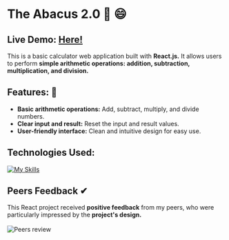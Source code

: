 # The Abacus 2.0 🧮 😄
## Live Demo: [Here!](https://abacus-20.netlify.app/)
 
This is a basic calculator web application built with **React.js.** It allows users to perform **simple arithmetic operations: addition, subtraction, multiplication, and division.**

## Features: 🙂

* **Basic arithmetic operations:** Add, subtract, multiply, and divide numbers. </br>
* **Clear input and result:** Reset the input and result values. </br>
* **User-friendly interface:** Clean and intuitive design for easy use. </br>

## Technologies Used:
[![My Skills](https://skillicons.dev/icons?i=react,css,git,netlify)](https://skillicons.dev)

## Peers Feedback ✔
This React project received **positive feedback** from my peers, who were particularly impressed by the **project's design.**
</br></br>
![Peers review](https://github.com/user-attachments/assets/cc2a5f88-7ade-4d67-9157-f315cbbc56d7)
